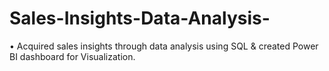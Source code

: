 # Sales-Insights-Data-Analysis-
•	Acquired sales insights through data analysis using SQL & created Power BI dashboard for Visualization.
